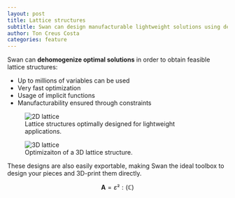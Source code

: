 ```yaml
---
layout: post
title: Lattice structures
subtitle: Swan can design manufacturable lightweight solutions using dehomogenization techniques
author: Ton Creus Costa
categories: feature
---
```


Swan can **dehomogenize optimal solutions** in order to obtain feasible lattice structures:

- Up to millions of variables can be used
- Very fast optimization
- Usage of implicit functions
- Manufacturability ensured through constraints

<figure>
  <img src="{{site.url}}/assets/images/features/hero-lattice.png" alt="2D lattice"/>
  <figcaption> Lattice structures optimally designed for lightweight applications.</figcaption>
</figure>

<figure>
  <img src="{{site.url}}/assets/images/news/coolstuff/Lattice.gif" alt="3D lattice"/>
  <figcaption> Optimizaiton of a 3D lattice structure.</figcaption>
</figure>

These designs are also easily exportable, making Swan the ideal toolbox to design your pieces and 3D-print them directly.

$$\boldsymbol{A} = \varepsilon²:(\mathbb{C})$$
